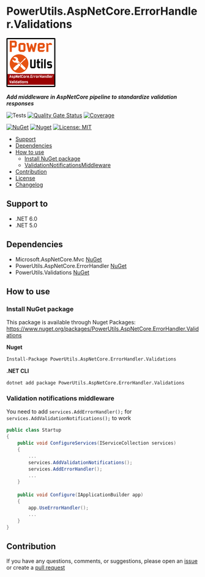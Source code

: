 # PowerUtils.AspNetCore.ErrorHandler.Validations

![Logo](https://raw.githubusercontent.com/TechNobre/PowerUtils.AspNetCore.ErrorHandler.Validations/main/assets/logo/logo_128x128.png)

***Add middleware in AspNetCore pipeline to standardize validation responses***

![Tests](https://github.com/TechNobre/PowerUtils.AspNetCore.ErrorHandler.Validations/actions/workflows/test-project.yml/badge.svg)
[![Quality Gate Status](https://sonarcloud.io/api/project_badges/measure?project=TechNobre_PowerUtils.AspNetCore.ErrorHandler.Validations&metric=alert_status)](https://sonarcloud.io/summary/new_code?id=TechNobre_PowerUtils.AspNetCore.ErrorHandler.Validations)
[![Coverage](https://sonarcloud.io/api/project_badges/measure?project=TechNobre_PowerUtils.AspNetCore.ErrorHandler.Validations&metric=coverage)](https://sonarcloud.io/summary/new_code?id=TechNobre_PowerUtils.AspNetCore.ErrorHandler.Validations)

[![NuGet](https://img.shields.io/nuget/v/PowerUtils.AspNetCore.ErrorHandler.Validations.svg)](https://www.nuget.org/packages/PowerUtils.AspNetCore.ErrorHandler.Validations)
[![Nuget](https://img.shields.io/nuget/dt/PowerUtils.AspNetCore.ErrorHandler.Validations.svg)](https://www.nuget.org/packages/PowerUtils.AspNetCore.ErrorHandler.Validations)
[![License: MIT](https://img.shields.io/github/license/TechNobre/PowerUtils.AspNetCore.ErrorHandler.Validations.svg)](https://github.com/TechNobre/PowerUtils.AspNetCore.ErrorHandler.Validations/blob/main/LICENSE)


- [Support](#support-to)
- [Dependencies](#dependencies)
- [How to use](#how-to-use)
  - [Install NuGet package](#Installation)
  - [ValidationNotificationsMiddleware](#ValidationNotificationsMiddleware)
- [Contribution](#contribution)
- [License](./LICENSE)
- [Changelog](./CHANGELOG.md)



## Support to
- .NET 6.0
- .NET 5.0



## Dependencies <a name="dependencies"></a>

- Microsoft.AspNetCore.Mvc [NuGet](https://www.nuget.org/packages/Microsoft.AspNetCore.Mvc/)
- PowerUtils.AspNetCore.ErrorHandler [NuGet](https://www.nuget.org/packages/PowerUtils.AspNetCore.ErrorHandler/)
- PowerUtils.Validations [NuGet](https://www.nuget.org/packages/PowerUtils.Validations/)



## How to use <a name="how-to-use"></a>

### Install NuGet package <a name="Installation"></a>
This package is available through Nuget Packages: https://www.nuget.org/packages/PowerUtils.AspNetCore.ErrorHandler.Validations

**Nuget**
```bash
Install-Package PowerUtils.AspNetCore.ErrorHandler.Validations
```

**.NET CLI**
```
dotnet add package PowerUtils.AspNetCore.ErrorHandler.Validations
```



### Validation notifications middleware <a name="ValidationNotificationsMiddleware"></a>
You need to add `services.AddErrorHandler();` for `services.AddValidationNotifications();` to work
```csharp
public class Startup
{
    public void ConfigureServices(IServiceCollection services)
    {
        ...
        services.AddValidationNotifications();
        services.AddErrorHandler();
        ...
    }

    public void Configure(IApplicationBuilder app)
    {
        app.UseErrorHandler();
        ...
    }
}
```



## Contribution <a name="contribution"></a>

If you have any questions, comments, or suggestions, please open an [issue](https://github.com/TechNobre/PowerUtils.AspNetCore.ErrorHandler.Validations/issues/new/choose) or create a [pull request](https://github.com/TechNobre/PowerUtils.AspNetCore.ErrorHandler.Validations/compare)